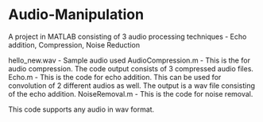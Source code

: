 # Audio-Manipulation
A project in MATLAB consisting of 3 audio processing techniques - Echo addition, Compression, Noise Reduction

hello_new.wav - Sample audio used
AudioCompression.m - This is the for audio compression. The code output consists of 3 compressed audio files.
Echo.m - This is the code for echo addition. This can be used for convolution of 2 different audios as well. The output is a wav file consisting of the echo addition.
NoiseRemoval.m - This is the code for noise removal.

This code supports any audio in wav format.
